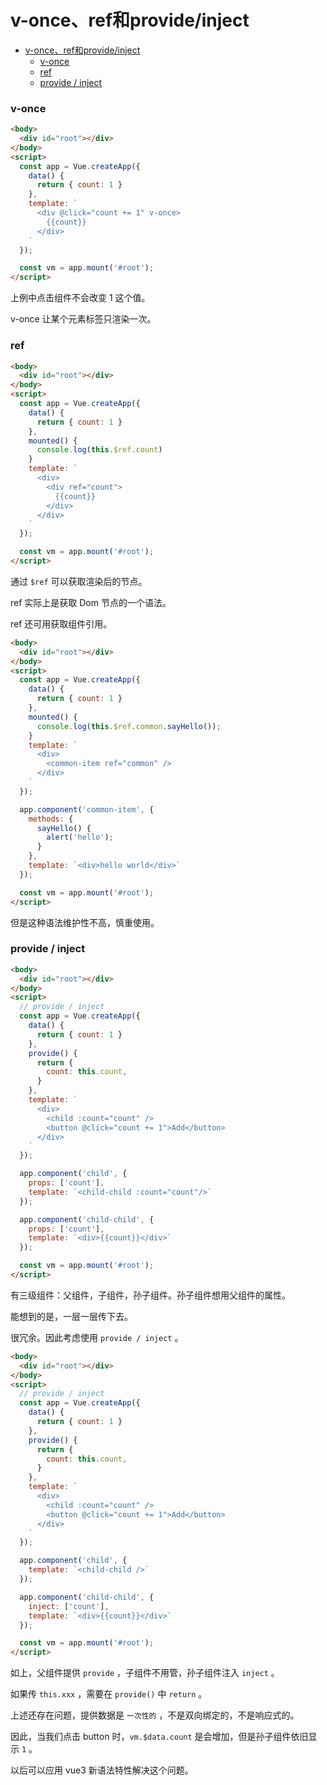 # v-once、ref和provide/inject

<!-- @import "[TOC]" {cmd="toc" depthFrom=1 depthTo=6 orderedList=false} -->

<!-- code_chunk_output -->

- [v-once、ref和provide/inject](#v-once-ref和provideinject)
    - [v-once](#v-once)
    - [ref](#ref)
    - [provide / inject](#provide-inject)

<!-- /code_chunk_output -->

### v-once

```html
<body>
  <div id="root"></div>
</body>
<script>
  const app = Vue.createApp({
    data() {
      return { count: 1 }
    },
    template: `
      <div @click="count += 1" v-once>
        {{count}}
      </div>
    `
  });

  const vm = app.mount('#root');
</script>
```

上例中点击组件不会改变 1 这个值。

v-once 让某个元素标签只渲染一次。

### ref
```html
<body>
  <div id="root"></div>
</body>
<script>
  const app = Vue.createApp({
    data() {
      return { count: 1 }
    },
    mounted() {
      console.log(this.$ref.count)
    }
    template: `
      <div>
        <div ref="count">
          {{count}}
        </div>
      </div>
    `
  });

  const vm = app.mount('#root');
</script>
```

通过 `$ref` 可以获取渲染后的节点。

ref 实际上是获取 Dom 节点的一个语法。

ref 还可用获取组件引用。

```html
<body>
  <div id="root"></div>
</body>
<script>
  const app = Vue.createApp({
    data() {
      return { count: 1 }
    },
    mounted() {
      console.log(this.$ref.common.sayHello());
    }
    template: `
      <div>
        <common-item ref="common" />
      </div>
    `
  });

  app.component('common-item', {
    methods: {
      sayHello() {
        alert('hello');
      }
    },
    template: `<div>hello world</div>`
  });

  const vm = app.mount('#root');
</script>
```

但是这种语法维护性不高，慎重使用。

### provide / inject
```html
<body>
  <div id="root"></div>
</body>
<script>
  // provide / inject
  const app = Vue.createApp({
    data() {
      return { count: 1 }
    },
    provide() {
      return {
        count: this.count,
      }
    },
    template: `
      <div>
        <child :count="count" />
        <button @click="count += 1">Add</button>
      </div>
    `
  });

  app.component('child', {
    props: ['count'],
    template: `<child-child :count="count"/>`
  });

  app.component('child-child', {
    props: ['count'],
    template: `<div>{{count}}</div>`
  });

  const vm = app.mount('#root');
</script>
```

有三级组件：父组件，子组件，孙子组件。孙子组件想用父组件的属性。

能想到的是，一层一层传下去。

很冗余。因此考虑使用 `provide / inject` 。

```html
<body>
  <div id="root"></div>
</body>
<script>
  // provide / inject
  const app = Vue.createApp({
    data() {
      return { count: 1 }
    },
    provide() {
      return {
        count: this.count,
      }
    },
    template: `
      <div>
        <child :count="count" />
        <button @click="count += 1">Add</button>
      </div>
    `
  });

  app.component('child', {
    template: `<child-child />`
  });

  app.component('child-child', {
    inject: ['count'],
    template: `<div>{{count}}</div>`
  });

  const vm = app.mount('#root');
</script>
```

如上，父组件提供 `provide` ，子组件不用管，孙子组件注入 `inject` 。

如果传 `this.xxx` ，需要在 `provide()` 中 `return` 。

上述还存在问题，提供数据是 `一次性的` ，不是双向绑定的，不是响应式的。

因此，当我们点击 button 时，`vm.$data.count` 是会增加，但是孙子组件依旧显示 `1` 。

以后可以应用 vue3 新语法特性解决这个问题。
